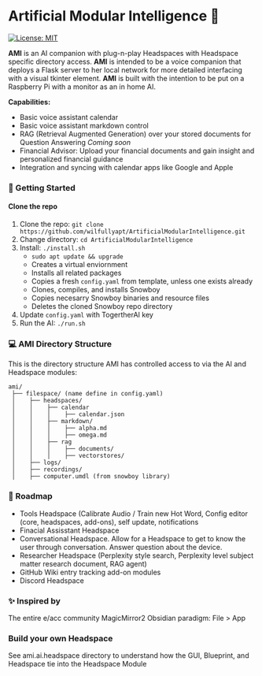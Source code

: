 # Artificial Modular Intelligence 🧠

[![License: MIT](https://img.shields.io/badge/License-MIT-yellow.svg)](https://opensource.org/licenses/MIT)

**AMI** is an AI companion with plug-n-play Headspaces with Headspace specific directory access. **AMI** is intended to be a voice companion that deploys a Flask server to her local network for more detailed interfacing with a visual tkinter element. **AMI** is built with the intention to be put on a Raspberry Pi with a monitor as an in home AI.

**Capabilities:**
- Basic voice assistant calendar
- Basic voice assistant markdown control
- RAG (Retrieval Augmented Generation) over your stored documents for Question Answering
*Coming soon*
- Financial Advisor: Upload your financial documents and gain insight and personalized financial guidance
- Integration and syncing with calendar apps like Google and Apple

### 🚀 Getting Started

#### Clone the repo
1. Clone the repo: `git clone https://github.com/wilfullyapt/ArtificialModularIntelligence.git`
2. Change directory: `cd ArtificialModularIntelligence`
3. Install: `./install.sh`
    - `sudo apt update && upgrade`
    - Creates a virtual enviornment
    - Installs all related packages
    - Copies a fresh `config.yaml` from template, unless one exists already
    - Clones, compiles, and installs Snowboy
    - Copies necesarry Snowboy binaries and resource files
    - Deletes the cloned Snowboy repo directory
4. Update `config.yaml` with TogertherAI key
5. Run the AI: `./run.sh`


### 💻 AMI Directory Structure

This is the directory structure AMI has controlled access to via the AI and Headspace modules:

```
ami/
 ├── filespace/ (name define in config.yaml)
 │    ├── headspaces/
 │    │    ├── calendar
 │    │    │    ├── calendar.json
 │    │    ├── markdown/
 │    │    │    ├── alpha.md
 │    │    │    ├── omega.md
 │    │    ├── rag
 │    │    │    ├── documents/
 │    │    │    ├── vectorstores/
 │    ├── logs/
 │    ├── recordings/
 │    ├── computer.umdl (from snowboy library)
```

### 🧭 Roadmap
- Tools Headspace (Calibrate Audio / Train new Hot Word, Config editor (core, headspaces, add-ons), self update, notifications
- Finacial Assisstant Headspace
- Conversational Headspace. Allow for a Headspace to get to know the user through conversation. Answer question about the device.
- Researcher Headspace (Perplexity style search, Perplexity level subject matter research document, RAG agent)
- GitHub Wiki entry tracking add-on modules
- Discord Headspace

### ✨ Inspired by
The entire e/acc community
MagicMirror2
Obsidian paradigm: File > App

### Build your own Headspace
See ami.ai.headspace directory to understand how the GUI, Blueprint, and Headspace tie into the Headspace Module
